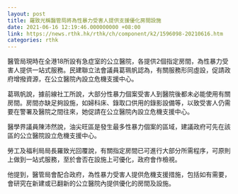 ```yaml
---
layout: post
title: 羅致光稱醫管局將為性暴力受害人提供支援優化房間設施
date: 2021-06-16 12:19:46.000000000 +08:00
link: https://news.rthk.hk/rthk/ch/component/k2/1596098-20210616.htm
categories: rthk
---
```


醫管局現時在全港18所設有急症室的公立醫院，各提供2個指定房間，為性暴力受害人提供一站式服務。民建聯立法會議員葛珮帆認為，有關服務形同虛設，促請政府增撥資源，在公立醫院內設立危機支援中心。

葛珮帆說，據前線社工所說，大部分性暴力個案受害人到醫院後都未必能使用有關房間。房間亦缺足夠設施，如婦科床、錄取口供用的錄影設備等，以致受害人仍需要在警署及醫院之間往來，她促請在公立醫院內設立危機支援中心。

醫學界議員陳沛然說，油尖旺區是發生最多性暴力個案的區域，建議政府可先在該區的公立醫院設立危機支援中心。

勞工及福利局局長羅致光回覆說，有關指定房間已可進行大部分所需程序，可原則上做到一站式服務，至於會否在設施上可優化，政府會作檢視。

他提到，醫管局會配合政府，為性暴力受害人提供危機支援措施，包括如有需要，會研究在新建或已翻新的公立醫院內提供優化的房間及設施。
